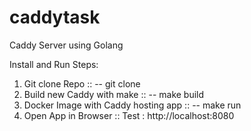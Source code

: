 # caddytask
Caddy Server using Golang 

Install and Run Steps:

1. Git clone Repo ::
   -- git clone 
2. Build new Caddy with make ::
   -- make build 
3. Docker Image with Caddy hosting app ::
   -- make run
4. Open App in Browser ::
   Test : http://localhost:8080
